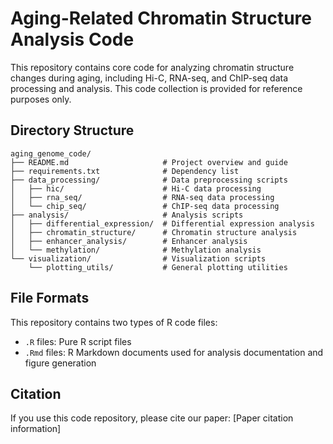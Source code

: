 # Aging-Related Chromatin Structure Analysis Code

This repository contains core code for analyzing chromatin structure changes during aging, including Hi-C, RNA-seq, and ChIP-seq data processing and analysis. This code collection is provided for reference purposes only.

## Directory Structure

```
aging_genome_code/
├── README.md                     # Project overview and guide
├── requirements.txt              # Dependency list
├── data_processing/              # Data preprocessing scripts
│   ├── hic/                      # Hi-C data processing
│   ├── rna_seq/                  # RNA-seq data processing
│   └── chip_seq/                 # ChIP-seq data processing
├── analysis/                     # Analysis scripts
│   ├── differential_expression/  # Differential expression analysis
│   ├── chromatin_structure/      # Chromatin structure analysis
│   ├── enhancer_analysis/        # Enhancer analysis
│   └── methylation/              # Methylation analysis
└── visualization/                # Visualization scripts
    └── plotting_utils/           # General plotting utilities
```

## File Formats

This repository contains two types of R code files:
- `.R` files: Pure R script files
- `.Rmd` files: R Markdown documents used for analysis documentation and figure generation

## Citation

If you use this code repository, please cite our paper: [Paper citation information]